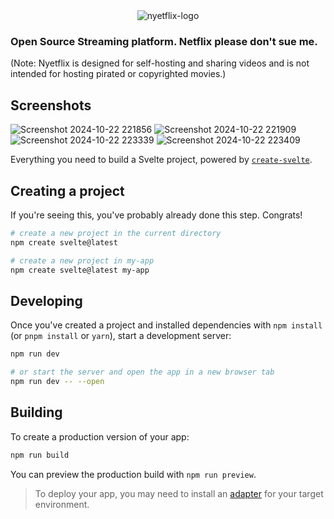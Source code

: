 <div style="display: flex; justify-content: center;">
    <img src="https://github.com/user-attachments/assets/54137c1a-69dd-4cbf-8bdb-662dfe268493" alt="nyetflix-logo" style="height: auto;">
</div>

### Open Source Streaming platform. Netflix please don't sue me.
(Note: Nyetflix is designed for self-hosting and sharing videos and is not intended for hosting pirated or copyrighted movies.)

## Screenshots
![Screenshot 2024-10-22 221856](https://github.com/user-attachments/assets/eab9b320-2f14-4302-825a-819845f2627e)
![Screenshot 2024-10-22 221909](https://github.com/user-attachments/assets/a8974684-23d6-4161-8535-ffb242c19fc7)
![Screenshot 2024-10-22 223339](https://github.com/user-attachments/assets/92064679-4ad2-4cb0-9a3c-16b8bf9d0fc3)
![Screenshot 2024-10-22 223409](https://github.com/user-attachments/assets/81934316-7d96-482f-b7fa-5c7d69cf3cfc)

Everything you need to build a Svelte project, powered by [`create-svelte`](https://github.com/sveltejs/kit/tree/main/packages/create-svelte).

## Creating a project

If you're seeing this, you've probably already done this step. Congrats!

```bash
# create a new project in the current directory
npm create svelte@latest

# create a new project in my-app
npm create svelte@latest my-app
```

## Developing

Once you've created a project and installed dependencies with `npm install` (or `pnpm install` or `yarn`), start a development server:

```bash
npm run dev

# or start the server and open the app in a new browser tab
npm run dev -- --open
```

## Building

To create a production version of your app:

```bash
npm run build
```

You can preview the production build with `npm run preview`.

> To deploy your app, you may need to install an [adapter](https://kit.svelte.dev/docs/adapters) for your target environment.
